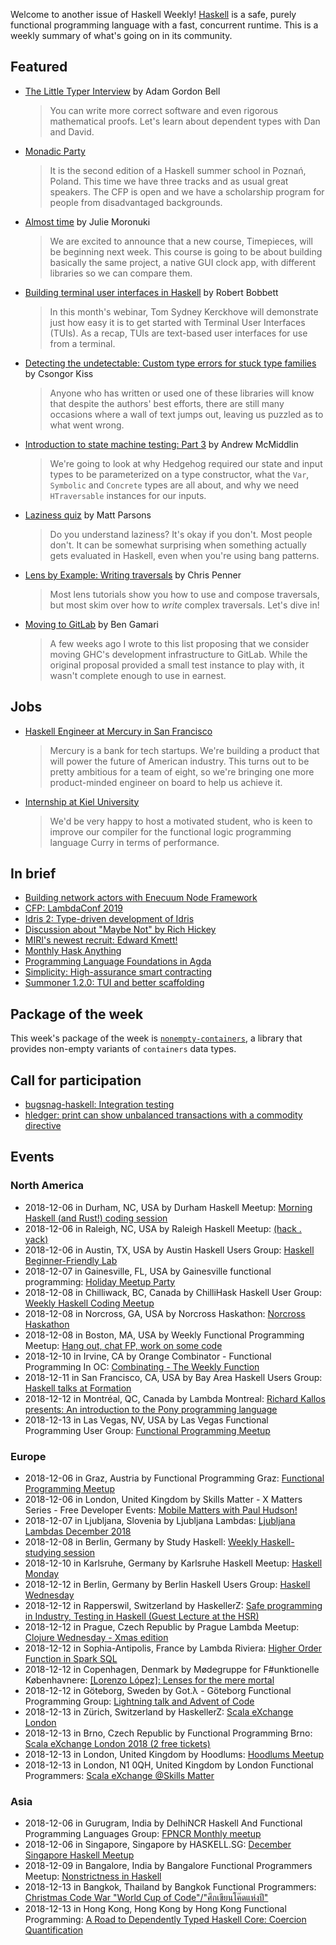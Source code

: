 Welcome to another issue of Haskell Weekly!
[Haskell](https://www.haskell.org) is a safe, purely functional programming language with a fast, concurrent runtime.
This is a weekly summary of what's going on in its community.

## Featured

-   [The Little Typer Interview](https://corecursive.com/023-little-typer-and-pie-language/) by Adam Gordon Bell

    > You can write more correct software and even rigorous mathematical proofs. Let's learn about dependent types with Dan and David.

-   [Monadic Party](https://monadic.party)

    > It is the second edition of a Haskell summer school in Poznań, Poland. This time we have three tracks and as usual great speakers. The CFP is open and we have a scholarship program for people from disadvantaged backgrounds.

-   [Almost time](https://typeclasses.com/news/2018-12-almost-time) by Julie Moronuki

    > We are excited to announce that a new course, Timepieces, will be beginning next week. This course is going to be about building basically the same project, a native GUI clock app, with different libraries so we can compare them.

-   [Building terminal user interfaces in Haskell](https://www.fpcomplete.com/blog/building-tuis-in-haskell) by Robert Bobbett

    > In this month's webinar, Tom Sydney Kerckhove will demonstrate just how easy it is to get started with Terminal User Interfaces (TUIs). As a recap, TUIs are text-based user interfaces for use from a terminal.

-   [Detecting the undetectable: Custom type errors for stuck type families](https://kcsongor.github.io/report-stuck-families/) by Csongor Kiss

    > Anyone who has written or used one of these libraries will know that despite the authors' best efforts, there are still many occasions where a wall of text jumps out, leaving us puzzled as to what went wrong.

-   [Introduction to state machine testing: Part 3](https://qfpl.io/posts/intro-to-state-machine-testing-3/) by Andrew McMiddlin

    > We're going to look at why Hedgehog required our state and input types to be parameterized on a type constructor, what the `Var`, `Symbolic` and `Concrete` types are all about, and why we need `HTraversable` instances for our inputs.

-   [Laziness quiz](https://www.parsonsmatt.org/2018/12/04/laziness_quiz.html) by Matt Parsons

    > Do you understand laziness? It's okay if you don't. Most people don't. It can be somewhat surprising when something actually gets evaluated in Haskell, even when you're using bang patterns.

-   [Lens by Example: Writing traversals](https://lens-by-example.chrispenner.ca/articles/traversals/writing-traversals) by Chris Penner

    > Most lens tutorials show you how to use and compose traversals, but most skim over how to *write* complex traversals. Let's dive in!

-   [Moving to GitLab](https://mail.haskell.org/pipermail/ghc-devs/2018-December/016613.html) by Ben Gamari

    > A few weeks ago I wrote to this list proposing that we consider moving GHC's development infrastructure to GitLab. While the original proposal provided a small test instance to play with, it wasn't complete enough to use in earnest.

## Jobs

-   [Haskell Engineer at Mercury in San Francisco](https://np.reddit.com/r/haskell/comments/a33krh/mercury_is_hiring_a_haskell_engineer_sf_fulltime/)

    > Mercury is a bank for tech startups. We're building a product that will power the future of American industry. This turns out to be pretty ambitious for a team of eight, so we're bringing one more product-minded engineer on board to help us achieve it.

-   [Internship at Kiel University](https://np.reddit.com/r/haskell/comments/a1toop/haskellrelated_summer_internship_in_germany/)

    > We'd be very happy to host a motivated student, who is keen to improve our compiler for the functional logic programming language Curry in terms of performance.

## In brief

-   [Building network actors with Enecuum Node Framework](https://gist.github.com/graninas/9beb8df5d88dda5fa21c47ce9bcb0e16/2acd7bc46b4e088ce78f5f5408ece59849b2685d)
-   [CFP: LambdaConf 2019](https://www.papercall.io/lambdaconf-2019)
-   [Idris 2: Type-driven development of Idris](https://www.youtube.com/watch?v=mOtKD7ml0NU)
-   [Discussion about "Maybe Not" by Rich Hickey](https://np.reddit.com/r/haskell/comments/a1ofh2/maybe_not_rich_hickey/)
-   [MIRI's newest recruit: Edward Kmett!](https://intelligence.org/2018/11/28/miris-newest-recruit-edward-kmett/)
-   [Monthly Hask Anything](https://np.reddit.com/r/haskell/comments/a1u9qj/monthly_hask_anything_december_2018/)
-   [Programming Language Foundations in Agda](https://wadler.blogspot.com/2018/12/programming-language-foundations-in-agda.html)
-   [Simplicity: High-assurance smart contracting](https://blockstream.com/2018/11/28/simplicity-github/)
-   [Summoner 1.2.0: TUI and better scaffolding](https://np.reddit.com/r/haskell/comments/a1skcb/ann_summoner120_tui_better_scaffolding/)

## Package of the week

This week's package of the week is [`nonempty-containers`](https://hackage.haskell.org/package/nonempty-containers-0.1.0.0),
a library that provides non-empty variants of `containers` data types.

## Call for participation

-   [bugsnag-haskell: Integration testing](https://github.com/pbrisbin/bugsnag-haskell/issues/47)
-   [hledger: print can show unbalanced transactions with a commodity directive](https://github.com/simonmichael/hledger/issues/931)

## Events

### North America

- 2018-12-06 in Durham, NC, USA by Durham Haskell Meetup: [Morning Haskell (and Rust!) coding session](https://www.meetup.com/Durham-Haskell-Meetup/events/slrsdqyxqbjb/)
- 2018-12-06 in Raleigh, NC, USA by Raleigh Haskell Meetup: [(hack . yack)](https://www.meetup.com/Raleigh-Haskell-Meetup/events/plxsmqyxqbjb/)
- 2018-12-06 in Austin, TX, USA by Austin Haskell Users Group: [Haskell Beginner-Friendly Lab](https://www.meetup.com/ATX-Haskell/events/dsldppyxqbhb/)
- 2018-12-07 in Gainesville, FL, USA by Gainesville functional programming: [Holiday Meetup Party](https://www.meetup.com/gnv-fp/events/256846437/)
- 2018-12-08 in Chilliwack, BC, Canada by ChilliHask Haskell User Group: [Weekly Haskell Coding Meetup](https://www.meetup.com/BC-HUG/events/hdqxbqyxqblb/)
- 2018-12-08 in Norcross, GA, USA by Norcross Haskathon: [Norcross Haskathon](https://www.meetup.com/Norcross-Haskathon/events/xjmcjqyxqblb/)
- 2018-12-08 in Boston, MA, USA by Weekly Functional Programming Meetup: [Hang out, chat FP, work on some code](https://www.meetup.com/Weekly-Functional-Programming-Meetup/events/vdlnqpyxqblb/)
- 2018-12-10 in Irvine, CA by Orange Combinator - Functional Programming In OC: [Combinating - The Weekly Function](https://www.meetup.com/orange-combinator/events/lxvjrpyxqbnb/)
- 2018-12-11 in San Francisco, CA, USA by Bay Area Haskell Users Group: [Haskell talks at Formation](https://www.meetup.com/Bay-Area-Haskell-Users-Group/events/256198777/)
- 2018-12-12 in Montréal, QC, Canada by Lambda Montreal: [Richard Kallos presents: An introduction to the Pony programming language](https://www.meetup.com/lambda-montreal/events/256782734/)
- 2018-12-13 in Las Vegas, NV, USA by Las Vegas Functional Programming User Group: [Functional Programming Meetup](https://www.meetup.com/las-vegas-functional-programming/events/jkznkqyxqbrb/)

### Europe

- 2018-12-06 in Graz, Austria by Functional Programming Graz: [Functional Programming Meetup](https://www.meetup.com/Functional-Programming-Graz/events/qbrnrlyxqbjb/)
- 2018-12-06 in London, United Kingdom by Skills Matter - X Matters Series - Free Developer Events: [Mobile Matters with Paul Hudson! ](https://www.meetup.com/skillsmatter/events/256240884/)
- 2018-12-07 in Ljubljana, Slovenia by Ljubljana Lambdas: [Ljubljana Lambdas December 2018](https://www.meetup.com/Ljubljana-Lambdas/events/256592832/)
- 2018-12-08 in Berlin, Germany by Study Haskell: [Weekly Haskell-studying session](https://www.meetup.com/Study-Haskell/events/nmbsmqyxqblb/)
- 2018-12-10 in Karlsruhe, Germany by Karlsruhe Haskell Meetup: [Haskell Monday](https://www.meetup.com/Karlsruhe-Haskell-Meetup/events/zdzlkqyxqbnb/)
- 2018-12-12 in Berlin, Germany by Berlin Haskell Users Group: [Haskell Wednesday](https://www.meetup.com/berlinhug/events/pvpwqpyxqbqb/)
- 2018-12-12 in Rapperswil, Switzerland by HaskellerZ: [Safe programming in Industry, Testing in Haskell (Guest Lecture at the HSR)](https://www.meetup.com/HaskellerZ/events/256833686/)
- 2018-12-12 in Prague, Czech Republic by Prague Lambda Meetup: [Clojure Wednesday - Xmas edition](https://www.meetup.com/Lambda-Meetup-Group/events/256403105/)
- 2018-12-12 in Sophia-Antipolis, France by Lambda Riviera: [Higher Order Function in Spark SQL](https://www.meetup.com/lambda-riviera/events/spbmjqyxqbhb/)
- 2018-12-12 in Copenhagen, Denmark by Mødegruppe for F#unktionelle Københavnere: [[Lorenzo López]: Lenses for the mere mortal](https://www.meetup.com/MoedegruppeFunktionelleKoebenhavnere/events/rqbcdlyxqbhc/)
- 2018-12-12 in Göteborg, Sweden by Got.λ - Göteborg Functional Programming Group: [Lightning talk and Advent of Code](https://www.meetup.com/got-lambda/events/256627240/)
- 2018-12-13 in Zürich, Switzerland by HaskellerZ: [Scala eXchange London](https://www.meetup.com/HaskellerZ/events/256365298/)
- 2018-12-13 in Brno, Czech Republic by Functional Programming Brno: [Scala eXchange London 2018 (2 free tickets)](https://www.meetup.com/fpbrno/events/256401474/)
- 2018-12-13 in London, United Kingdom by Hoodlums: [Hoodlums Meetup](https://www.meetup.com/hoodlums/events/hrbdtnyxqbrb/)
- 2018-12-13 in London, N1 0QH, United Kingdom by London Functional Programmers: [Scala eXchange @Skills Matter](https://www.meetup.com/London-Functionals/events/256568611/)

### Asia

- 2018-12-06 in Gurugram, India by DelhiNCR Haskell And Functional Programming Languages Group: [FPNCR Monthly meetup](https://www.meetup.com/DelhiNCR-Haskell-And-Functional-Programming-Languages-Group/events/lrfxfqyxpbcb/)
- 2018-12-06 in Singapore, Singapore by HASKELL.SG: [December Singapore Haskell Meetup](https://www.meetup.com/HASKELL-SG/events/254440879/)
- 2018-12-09 in Bangalore, India by Bangalore Functional Programmers Meetup: [Nonstrictness in Haskell](https://www.meetup.com/Bangalore-Functional-Programmers-Meetup/events/255559641/)
- 2018-12-13 in Bangkok, Thailand by Bangkok Functional Programmers: [Christmas Code War "World Cup of Code"/"ศึกเขียนโค๊ดแห่งปี"](https://www.meetup.com/bangkok-fp/events/256937559/)
- 2018-12-13 in Hong Kong, Hong Kong by Hong Kong Functional Programming: [A Road to Dependently Typed Haskell Core: Coercion Quantification](https://www.meetup.com/HK-Functional-programming/events/256404067/)
